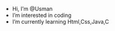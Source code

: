 -  Hi, I’m @Usman
-  I’m interested in coding
-  I’m currently learning Html,Css,Java,C

<!---
MUsman-3/MUsman-3 is a ✨ special ✨ repository because its `README.md` (this file) appears on your GitHub profile.
You can click the Preview link to take a look at your changes.
--->
